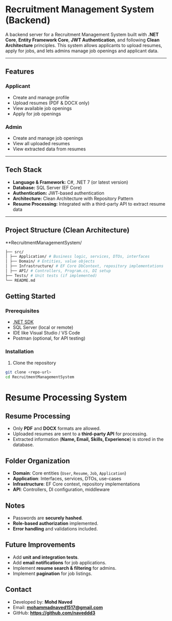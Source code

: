 # Recruitment Management System (Backend)

A backend server for a Recruitment Management System built with **.NET Core**, **Entity Framework Core**, **JWT Authentication**, and following **Clean Architecture** principles. This system allows applicants to upload resumes, apply for jobs, and lets admins manage job openings and applicant data.

---

## Features

### Applicant
- Create and manage profile
- Upload resumes (PDF & DOCX only)
- View available job openings
- Apply for job openings

### Admin
- Create and manage job openings
- View all uploaded resumes
- View extracted data from resumes

---

## Tech Stack
- **Language & Framework:** C#, .NET 7 (or latest version)
- **Database:** SQL Server (EF Core)
- **Authentication:** JWT-based authentication
- **Architecture:** Clean Architecture with Repository Pattern
- **Resume Processing:** Integrated with a third-party API to extract resume data

---

## Project Structure (Clean Architecture)
**RecruitmentManagementSystem/
```bash
├── src/
│ ├── Application/ # Business logic, services, DTOs, interfaces
│ ├── Domain/ # Entities, value objects
│ ├── Infrastructure/ # EF Core DbContext, repository implementations
│ ├── API/ # Controllers, Program.cs, DI setup
├── Tests/ # Unit tests (if implemented)
└── README.md
```

## Getting Started
### Prerequisites
- [.NET SDK](https://dotnet.microsoft.com/en-us/download)
- SQL Server (local or remote)
- IDE like Visual Studio / VS Code
- Postman (optional, for API testing)

### Installation
1. Clone the repository  
```bash
git clone <repo-url>
cd RecruitmentManagementSystem
```
# Resume Processing System

## Resume Processing
- Only **PDF** and **DOCX** formats are allowed.
- Uploaded resumes are sent to a **third-party API** for processing.
- Extracted information (**Name, Email, Skills, Experience**) is stored in the database.

## Folder Organization
- **Domain**: Core entities (`User`, `Resume`, `Job`, `Application`)  
- **Application**: Interfaces, services, DTOs, use-cases  
- **Infrastructure**: EF Core context, repository implementations  
- **API**: Controllers, DI configuration, middleware  

## Notes
- Passwords are **securely hashed**.  
- **Role-based authorization** implemented.  
- **Error handling** and validations included.  

## Future Improvements
- Add **unit and integration tests**.  
- Add **email notifications** for job applications.  
- Implement **resume search & filtering** for admins.  
- Implement **pagination** for job listings.  

## Contact
- Developed by: **Mohd Naved**  
- Email: **mohammadnaved1517@gmail.com**  
- GitHub: **https://github.com/naveddd3**
